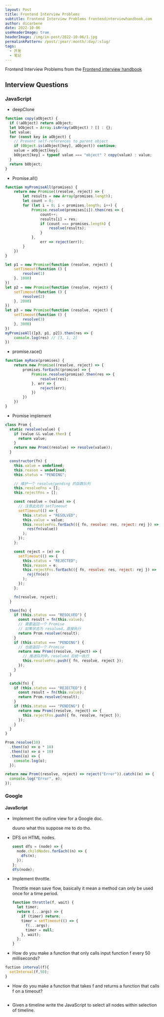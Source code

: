 ```yaml
---
layout: Post
title: Frontend Interview Problems
subtitle: Frontend Interview Problems frontendinterviewhandbook.com
author: dicarbene
date: 2022-10-06
useHeaderImage: true
headerImage: /img/in-post/2022-10-06/1.jpg
permalinkPattern: /post/:year/:month/:day/:slug/
tags:
  - 开发
  - 笔记
---
```


Frontend Interview Problems from the [Frontend interview handbook](https://www.frontendinterviewhandbook.com/zh/)

## Interview Questions


### JavaScript

- deepClone

```js
function copy(aObject) {
  if (!aObject) return aObject;
  let bObject = Array.isArray(aObject) ? [] : {};
  let value;
  for (const key in aObject) {
    // Prevent self-references to parent object
    if (Object.is(aObject[key], aObject)) continue;
    value = aObject[key];
    bObject[key] = typeof value === "object" ? copy(value) : value;
  }
  return bObject;
}
```

- Promise.all()

```js
function myPromiseAll(promises) {
    return new Promise((resolve, reject) => {
        let results = new Array(promises.length);
        let count = 0;
        for (let i = 0; i < promises.length; i++) {
            Promise.resolve(promises[i]).then(res => {
                count++;
                results[i] = res;
                if (count === promises.length) {
                    resolve(results);
                }
            },
                err => reject(err));
        }
    })
}

let p1 = new Promise(function (resolve, reject) {
    setTimeout(function () {
        resolve(1)
    }, 1000)
})
let p2 = new Promise(function (resolve, reject) {
    setTimeout(function () {
        resolve(2)
    }, 2000)
})
let p3 = new Promise(function (resolve, reject) {
    setTimeout(function () {
        resolve(3)
    }, 3000)
})
myPromiseAll([p3, p1, p2]).then(res => {
    console.log(res) // [3, 1, 2]
})
```

- promise.race()

```js
function myRace(promises) {
    return new Promise((resolve, reject) => {
        promises.forEach((promise) => {
            Promise.resolve(promise).then(res => {
                resolve(res);
            }, err => {
                reject(err);
            })
        })
    })
}
```

- Promise implement

```js
class Prom {
  static resolve(value) {
    if (value && value.then) {
      return value;
    }
    return new Prom((resolve) => resolve(value));
  }

  constructor(fn) {
    this.value = undefined;
    this.reason = undefined;
    this.status = "PENDING";

    // 维护一个 resolve/pending 的函数队列
    this.resolveFns = [];
    this.rejectFns = [];

    const resolve = (value) => {
      // 注意此处的 setTimeout
      setTimeout(() => {
        this.status = "RESOLVED";
        this.value = value;
        this.resolveFns.forEach(({ fn, resolve: res, reject: rej }) =>
          res(fn(value))
        );
      });
    };

    const reject = (e) => {
      setTimeout(() => {
        this.status = "REJECTED";
        this.reason = e;
        this.rejectFns.forEach(({ fn, resolve: res, reject: rej }) =>
          rej(fn(e))
        );
      });
    };

    fn(resolve, reject);
  }

  then(fn) {
    if (this.status === "RESOLVED") {
      const result = fn(this.value);
      // 需要返回一个 Promise
      // 如果状态为 resolved，直接执行
      return Prom.resolve(result);
    }
    if (this.status === "PENDING") {
      // 也是返回一个 Promise
      return new Prom((resolve, reject) => {
        // 推进队列中，resolved 后统一执行
        this.resolveFns.push({ fn, resolve, reject });
      });
    }
  }

  catch(fn) {
    if (this.status === "REJECTED") {
      const result = fn(this.value);
      return Prom.resolve(result);
    }
    if (this.status === "PENDING") {
      return new Prom((resolve, reject) => {
        this.rejectFns.push({ fn, resolve, reject });
      });
    }
  }
}

Prom.resolve(10)
  .then((o) => o * 10)
  .then((o) => o + 10)
  .then((o) => {
    console.log(o);
  });

return new Prom((resolve, reject) => reject("Error")).catch((e) => {
  console.log("Error", e);
});
```

### Google

#### JavaScript

- Implement the outline view for a Google doc.

  duuno what this suppose me to do tho.

- DFS on HTML nodes.

  ```js
  const dfs = (node) => {
    node.childNodes.forEach((n) => {
      dfs(n);
    });
  };
  dfs(node);
  ```

- Implement throttle.

  Throttle mean save flow, basically it mean a method can only be used once for a time period.

  ```js
  function throttle(f, wait) {
    let timer;
    return (...args) => {
      if (timer) return;
      timer = setTimeout(() => {
        f(...args);
        timer = null;
      }, wait);
    };
  }
  ```

- How do you make a function that only calls input function f every 50 milliseconds?

```js
fuction interval(f){
  setInterval(f,50);
}
```

- How do you make a function that takes f and returns a function that calls f on a timeout?

```js

```

- Given a timeline write the JavaScript to select all nodes within selection of timeline.
